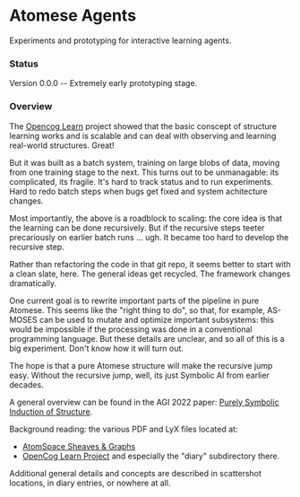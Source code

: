 Atomese Agents
==============
Experiments and prototyping for interactive learning agents.

### Status
Version 0.0.0 -- Extremely early prototyping stage.

### Overview
The [Opencog Learn](https://github.com/opencog/learn) project showed
that the basic conscept of structure learning works and is scalable
and can deal with observing and learning real-world structures. Great!

But it was built as a batch system, training on large blobs of data,
moving from one training stage to the next. This turns out to be
unmanagable: its complicated, its fragile. It's hard to track status
and to run experiments. Hard to redo batch steps when bugs get fixed
and system achitecture changes.

Most importantly, the above is a roadblock to scaling: the core idea is
that the learning can be done recursively. But if the recursive steps
teeter precariously on earlier batch runs ... ugh. It became too hard
to develop the recursive step.

Rather than refactoring the code in that git repo, it seems better to
start with a clean slate, here. The general ideas get recycled. The
framework changes dramatically.

One current goal is to rewrite important parts of the pipeline in pure
Atomese. This seems like the "right thing to do", so that, for example,
AS-MOSES can be used to mutate and optimize important subsystems: this
would be impossible if the processing was done in a conventional
programming language. But these details are unclear, and so all of
this is a big experiment. Don't know how it will turn out.

The hope is that a pure Atomese structure will make the recursive jump
easy. Without the recursive jump, well, its just Symbolic AI from
earlier decades.

A general overview can be found in the AGI 2022 paper:
[Purely Symbolic Induction of Structure](https://github.com/opencog/learn/tree/master/learn-lang-diary/agi-2022/grammar-induction.pdf).

Background reading: the various PDF and LyX files located at:
* [AtomSpace Sheaves & Graphs](https://github.com/opencog/atomspace/tree/master/opencog/sheaf)
* [OpenCog Learn Project](https://github.com/opencog/learn) and
  especially the "diary" subdirectory there.

Additional general details and concepts are described in scattershot
locations, in diary entries, or nowhere at all.
